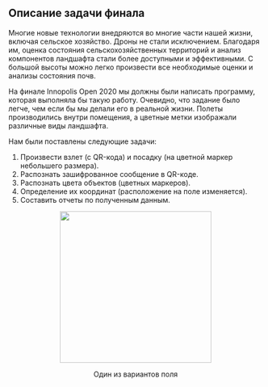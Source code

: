 ## Описание задачи финала

Многие новые технологии внедряются во многие части нашей жизни, включая сельское хозяйство.
Дроны не стали исключением. Благодаря им, оценка состояния сельскохозяйственных территорий и анализ компонентов ландшафта стали более доступными и эффективными. С большой высоты можно легко произвести все необходимые оценки и анализы состояния почв. 

На финале Innopolis Open 2020 мы должны были написать программу, которая выполняла бы такую работу. Очевидно, что задание было легче, чем если бы мы делали его в реальной жизни. Полеты производились внутри помещения, а цветные метки изображали различные виды ландшафта.

Нам были поставлены следующие задачи:
1. Произвести взлет (с QR-кода) и посадку (на цветной маркер небольшего размера).
2. Распознать зашифрованное сообщение в QR-коде.
3. Распознать цвета объектов (цветных маркеров).
4. Определение их координат (расположение на поле изменяется).
5. Составить отчеты по полученным данным.

<p align="center"><img src="https://lh3.googleusercontent.com/EC9SW_yuIq46aqxf6jpyVJhft5Fjxbned75RMcv_XLYABa6Qobz1fZRM1J0SzlMGRw_cpCa2Z6wyH-uG5r9TNzauScajpE0VxXtNL72UN1aSMs5hL1a3cpjw4L6mIkMia7zpKZIem5vRsc6YxLLcOl7hNknlfcMzPk8GZ7k11IfZzodiPCEjasy_sz4NGsXN0t7r207DQkJdkTCCkOonBNItijZQpPMIFfdDoS2wj8pGrl4r5cmWzWz2T0SEnfkgq_NypHYluFUMMCO1AVgJEbPu9bh5dhd-Vmqy56q12EV8ZAy7ASd-loL_THEos1kWhYMe4mq3UCzTj46E20uBd2MYUIBX1Vff-mug__CGVEJQlMsSolpHG6lw-Z8LufgMBOgIma-a8SmqQyZykyFDUFZ4crDeJwKBYJ0jAdKPSOGhE7LBznajePEFdu_vZKyZuwm0qSim9e5vvNuSUqZcaYL1dOxScabbu0mPgS05qVhnEkcSH_4eZ38hm95D3xj0Ry0qbemf7fmsFk40R8ud8_OZ88lnPFa8C64L7YXvtBt-MZ87DsaLrEEwZMblqSLqr5oXQtNAs-aH5KOtYCSLp8Dk0ZLLaJ9cbsS-WALlGnKg24sUgfWkf3Y_IflsyaYHahbOdZwd7whdEqEvjC2uYAdibDZdmUO0ed_0iTyN99x7VoRdtzspb4s-s6zTE4jx5EHzwQ=w1920-h625-ft" width="300"></p>  
<p align="center">Один из вариантов поля</p>
